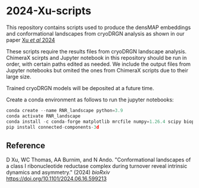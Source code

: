 # 2024-Xu-scripts

This repository contains scripts used to produce the densMAP embeddings and conformational landscapes from cryoDRGN analysis as shown in our paper [Xu *et al* 2024](https://doi.org/10.1101/2024.06.16.599213)

These scripts require the results files from cryoDRGN landscape analysis. ChimeraX scirpts and Jupyter notebook in this repository should be run in order, with certain paths edited as needed. We include the output files from Jupyter notebooks but omited the ones from ChimeraX scripts due to their large size.

Trained cryoDRGN models will be deposited at a future time.

Create a conda environment as follows to run the jupyter notebooks:

```python
conda create --name RNR_landscape python=3.9
conda activate RNR_landscape
conda install -c conda-forge matplotlib mrcfile numpy=1.26.4 scipy biopython numba umap-learn jupyterlab
pip install connected-components-3d
```

## Reference

D Xu, WC Thomas, AA Burnim, and N Ando. "Conformational landscapes of a class I ribonucleotide reductase complex during turnover reveal intrinsic dynamics and asymmetry." (2024) <i>bioRxiv</i> https://doi.org/10.1101/2024.06.16.599213
